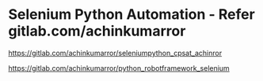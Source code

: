 # Selenium Python Automation -  Refer gitlab.com/achinkumarror

https://gitlab.com/achinkumarror/seleniumpython_cpsat_achinror

https://gitlab.com/achinkumarror/python_robotframework_selenium
